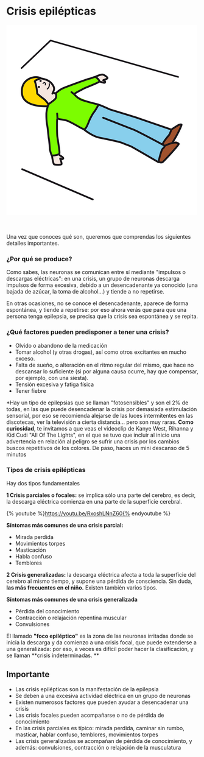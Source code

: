 # Crisis epilépticas


![Fig.3.35. Tumbarse boca arriba. Sergio Palao. ARASAAC. Licencia CC BY-NC-SA](img/M3_35.png)


 

Una vez que conoces qué son, queremos que comprendas los siguientes detalles importantes.

### **¿Por qué se produce?**

Como sabes, las neuronas se comunican entre sí mediante "impulsos o descargas eléctricas": en una crisis, un grupo de neuronas descarga impulsos de forma excesiva, debido a un desencadenante ya conocido (una bajada de azúcar, la toma de alcohol...) y tiende a no repetirse.

En otras ocasiones, no se conoce el desencadenante, aparece de forma espontánea, y tiende a repetirse: por eso ahora verás que para que una persona tenga epilepsia, se precisa que la crisis sea espontánea y se repita.

### **¿Qué factores pueden predisponer a tener una crisis?**

*   Olvido o abandono de la medicación
*   Tomar alcohol (y otras drogas), así como otros excitantes en mucho exceso.
*   Falta de sueño, o alteración en el ritmo regular del mismo, que hace no descansar lo suficiente (si por alguna causa ocurre, hay que compensar, por ejemplo, con una siesta).
*   Tensión excesiva y fatiga física
*   Tener fiebre

*Hay un tipo de epilepsias que se llaman "fotosensibles" y son el 2% de todas, en las que puede desencadenar la crisis por demasiada estimulación sensorial, por eso se recomienda alejarse de las luces intermitentes en las discotecas, ver la televisión a cierta distancia... pero son muy raras. **Como curiosidad**, te invitamos a que veas el videoclip de Kanye West, Rihanna y Kid Cudi "All Of The Lights", en el que se tuvo que incluir al inicio una advertencia en relación al peligro se sufrir una crisis por los cambios buscos repetitivos de los colores. De paso, haces un mini descanso de 5 minutos

### **Tipos de crisis epilépticas**

Hay dos tipos fundamentales

**1 Crisis parciales o focales:** se implica sólo una parte del cerebro, es decir, la descarga eléctrica comienza en una parte de la superficie cerebral.

{% youtube %}https://youtu.be/RxoshLNnZ60{% endyoutube %}

**Síntomas más comunes de una crisis parcial:**

*   Mirada perdida
*   Movimientos torpes
*   Masticación
*   Habla confuso
*   Temblores

**2 Crisis generalizadas:** la descarga eléctrica afecta a toda la superficie del cerebro al mismo tiempo, y supone una pérdida de consciencia. Sin duda, **las más frecuentes en el niño.** Existen también varios tipos.

**Síntomas más comunes de una crisis generalizada**

*   Pérdida del conocimiento
*   Contracción o relajación repentina muscular
*   Convulsiones

El llamado **"foco epiléptico"** es la zona de las neuronas irritadas donde se inicia la descarga y da comienzo a una crisis focal, que puede extenderse a una generalizada: por eso, a veces es difícil poder hacer la clasificación, y se llaman **crisis indeterminadas. **

## Importante

*   Las crisis epilépticas son la manifestación de la epilepsia
*   Se deben a una excesiva actividad eléctrica en un grupo de neuronas
*   Existen numerosos factores que pueden ayudar a desencadenar una crisis
*   Las crisis focales pueden acompañarse o no de pérdida de conocimiento
*   En las crisis parciales es típico: mirada perdida, caminar sin rumbo, masticar, hablar confuso, temblores, movimientos torpes
*   Las crisis generalizadas se acompañan de pérdida de conocimiento, y además: convulsiones, contracción o relajación de la musculatura

